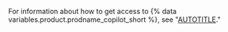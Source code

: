 For information about how to get access to {% data variables.product.prodname_copilot_short %}, see "[AUTOTITLE](/copilot/about-github-copilot/what-is-github-copilot#getting-access-to-copilot)."
